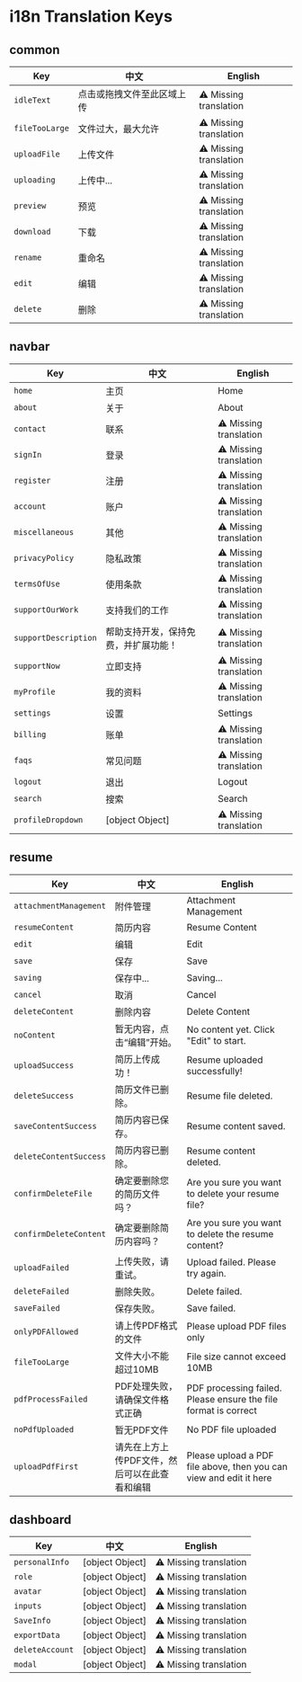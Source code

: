 # i18n Translation Keys

## common

| Key | 中文 | English |
|-----|------|---------|
| `idleText` | 点击或拖拽文件至此区域上传 | ⚠️ Missing translation |
| `fileTooLarge` | 文件过大，最大允许 | ⚠️ Missing translation |
| `uploadFile` | 上传文件 | ⚠️ Missing translation |
| `uploading` | 上传中... | ⚠️ Missing translation |
| `preview` | 预览 | ⚠️ Missing translation |
| `download` | 下载 | ⚠️ Missing translation |
| `rename` | 重命名 | ⚠️ Missing translation |
| `edit` | 编辑 | ⚠️ Missing translation |
| `delete` | 删除 | ⚠️ Missing translation |

## navbar

| Key | 中文 | English |
|-----|------|---------|
| `home` | 主页 | Home |
| `about` | 关于 | About |
| `contact` | 联系 | ⚠️ Missing translation |
| `signIn` | 登录 | ⚠️ Missing translation |
| `register` | 注册 | ⚠️ Missing translation |
| `account` | 账户 | ⚠️ Missing translation |
| `miscellaneous` | 其他 | ⚠️ Missing translation |
| `privacyPolicy` | 隐私政策 | ⚠️ Missing translation |
| `termsOfUse` | 使用条款 | ⚠️ Missing translation |
| `supportOurWork` | 支持我们的工作 | ⚠️ Missing translation |
| `supportDescription` | 帮助支持开发，保持免费，并扩展功能！ | ⚠️ Missing translation |
| `supportNow` | 立即支持 | ⚠️ Missing translation |
| `myProfile` | 我的资料 | ⚠️ Missing translation |
| `settings` | 设置 | Settings |
| `billing` | 账单 | ⚠️ Missing translation |
| `faqs` | 常见问题 | ⚠️ Missing translation |
| `logout` | 退出 | Logout |
| `search` | 搜索 | Search |
| `profileDropdown` | [object Object] | ⚠️ Missing translation |

## resume

| Key | 中文 | English |
|-----|------|---------|
| `attachmentManagement` | 附件管理 | Attachment Management |
| `resumeContent` | 简历内容 | Resume Content |
| `edit` | 编辑 | Edit |
| `save` | 保存 | Save |
| `saving` | 保存中... | Saving... |
| `cancel` | 取消 | Cancel |
| `deleteContent` | 删除内容 | Delete Content |
| `noContent` | 暂无内容，点击“编辑”开始。 | No content yet. Click "Edit" to start. |
| `uploadSuccess` | 简历上传成功！ | Resume uploaded successfully! |
| `deleteSuccess` | 简历文件已删除。 | Resume file deleted. |
| `saveContentSuccess` | 简历内容已保存。 | Resume content saved. |
| `deleteContentSuccess` | 简历内容已删除。 | Resume content deleted. |
| `confirmDeleteFile` | 确定要删除您的简历文件吗？ | Are you sure you want to delete your resume file? |
| `confirmDeleteContent` | 确定要删除简历内容吗？ | Are you sure you want to delete the resume content? |
| `uploadFailed` | 上传失败，请重试。 | Upload failed. Please try again. |
| `deleteFailed` | 删除失败。 | Delete failed. |
| `saveFailed` | 保存失败。 | Save failed. |
| `onlyPDFAllowed` | 请上传PDF格式的文件 | Please upload PDF files only |
| `fileTooLarge` | 文件大小不能超过10MB | File size cannot exceed 10MB |
| `pdfProcessFailed` | PDF处理失败，请确保文件格式正确 | PDF processing failed. Please ensure the file format is correct |
| `noPdfUploaded` | 暂无PDF文件 | No PDF file uploaded |
| `uploadPdfFirst` | 请先在上方上传PDF文件，然后可以在此查看和编辑 | Please upload a PDF file above, then you can view and edit it here |

## dashboard

| Key | 中文 | English |
|-----|------|---------|
| `personalInfo` | [object Object] | ⚠️ Missing translation |
| `role` | [object Object] | ⚠️ Missing translation |
| `avatar` | [object Object] | ⚠️ Missing translation |
| `inputs` | [object Object] | ⚠️ Missing translation |
| `SaveInfo` | [object Object] | ⚠️ Missing translation |
| `exportData` | [object Object] | ⚠️ Missing translation |
| `deleteAccount` | [object Object] | ⚠️ Missing translation |
| `modal` | [object Object] | ⚠️ Missing translation |

